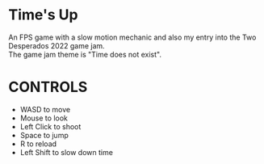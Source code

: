 # Time's Up
An FPS game with a slow motion mechanic and also my entry into the Two Desperados 2022 game jam.<br/>
The game jam theme is "Time does not exist".
# CONTROLS
- WASD to move
- Mouse to look
- Left Click to shoot
- Space to jump
- R to reload
- Left Shift to slow down time

